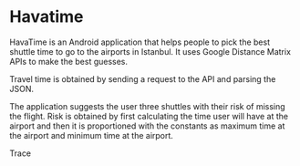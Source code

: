 # Havatime
HavaTime is an Android application that helps people to pick the best shuttle time to go to the airports in Istanbul. It uses 
Google Distance Matrix APIs to make the best guesses.

Travel time is obtained by sending a request to the API and parsing the JSON.

The application suggests the user three shuttles with their risk of missing the flight. Risk is obtained by first calculating the time user will have at the airport and then it is proportioned with the constants as maximum time at the airport and minimum time at the airport.

Trace
